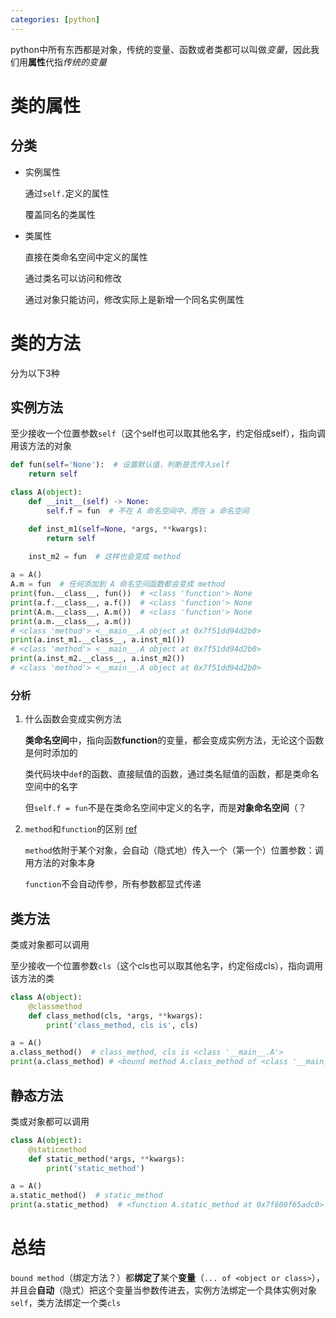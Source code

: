```yaml
---
categories: [python]
---
```




python中所有东西都是对象，传统的变量、函数或者类都可以叫做*变量*，因此我们用**属性**代指*传统的变量*

# 类的属性

## 分类

- 实例属性

  通过`self.`定义的属性

  覆盖同名的类属性

- 类属性

  直接在类命名空间中定义的属性

  通过类名可以访问和修改

  通过对象只能访问，修改实际上是新增一个同名实例属性

# 类的方法

分为以下3种

## 实例方法

至少接收一个位置参数`self`（这个self也可以取其他名字，约定俗成self），指向调用该方法的对象

```python
def fun(self='None'):  # 设置默认值，判断是否传入self
    return self

class A(object):
    def __init__(self) -> None:
        self.f = fun  # 不在 A 命名空间中，而在 a 命名空间

    def inst_m1(self=None, *args, **kwargs):
        return self
        
    inst_m2 = fun  # 这样也会变成 method

a = A()
A.m = fun  # 任何添加到 A 命名空间函数都会变成 method
print(fun.__class__, fun())  # <class 'function'> None
print(a.f.__class__, a.f())  # <class 'function'> None
print(A.m.__class__, A.m())  # <class 'function'> None
print(a.m.__class__, a.m())
# <class 'method'> <__main__.A object at 0x7f51dd94d2b0>
print(a.inst_m1.__class__, a.inst_m1())
# <class 'method'> <__main__.A object at 0x7f51dd94d2b0>
print(a.inst_m2.__class__, a.inst_m2())
# <class 'method'> <__main__.A object at 0x7f51dd94d2b0>
```

### 分析

1. 什么函数会变成实例方法

   **类命名空间**中，指向函数**function**的变量，都会变成实例方法，无论这个函数是何时添加的

   类代码块中`def`的函数、直接赋值的函数，通过类名赋值的函数，都是类命名空间中的名字

   但`self.f = fun`不是在类命名空间中定义的名字，而是**对象命名空间**（？

2. `method`和`function`的区别 [ref](https://stackoverflow.com/a/155655)

   `method`依附于某个对象，会自动（隐式地）传入一个（第一个）位置参数：调用方法的对象本身

   `function`不会自动传参，所有参数都显式传递

## 类方法

类或对象都可以调用

至少接收一个位置参数`cls`（这个cls也可以取其他名字，约定俗成cls），指向调用该方法的类

```python
class A(object):
    @classmethod
    def class_method(cls, *args, **kwargs):
        print('class_method, cls is', cls)

a = A()
a.class_method()  # class_method, cls is <class '__main__.A'>
print(a.class_method) # <bound method A.class_method of <class '__main__.A'>>
```

## 静态方法

类或对象都可以调用

```python
class A(object):
    @staticmethod
    def static_method(*args, **kwargs):
        print('static_method')

a = A()
a.static_method()  # static_method
print(a.static_method)  # <function A.static_method at 0x7f600f65adc0>
```

# 总结

`bound method`（绑定方法？）都**绑定了**某个**变量**（`... of <object or class>`），并且会**自动**（隐式）把这个变量当参数传进去，实例方法绑定一个具体实例对象`self`，类方法绑定一个类`cls`
